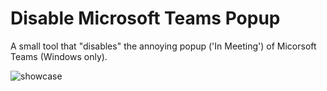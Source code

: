 # Disable Microsoft Teams Popup

A small tool that "disables" the annoying popup ('In Meeting') of Micorsoft Teams (Windows only).

![showcase](https://user-images.githubusercontent.com/39383225/189987259-9c31e22d-0ab3-427e-8155-20d7a8be3779.png)
